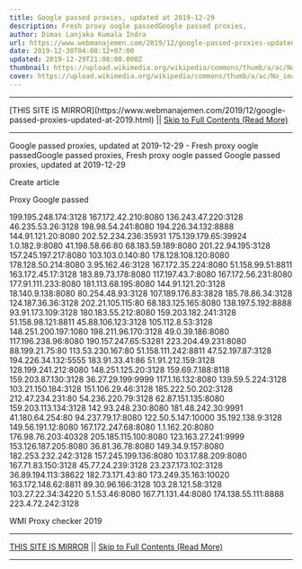```yaml
---
title: Google passed proxies, updated at 2019-12-29
description: Fresh proxy oogle passedGoogle passed proxies,
author: Dimas Lanjaka Kumala Indra
url: https://www.webmanajemen.com/2019/12/google-passed-proxies-updated-at-2019.html
date: 2019-12-30T04:08:12+07:00
updated: 2019-12-29T21:08:00.000Z
thumbnail: https://upload.wikimedia.org/wikipedia/commons/thumb/a/ac/No_image_available.svg/2048px-No_image_available.svg.png
cover: https://upload.wikimedia.org/wikipedia/commons/thumb/a/ac/No_image_available.svg/2048px-No_image_available.svg.png
---
```


<hr/> [THIS SITE IS MIRROR](https://www.webmanajemen.com/2019/12/google-passed-proxies-updated-at-2019.html) || <a href="https://www.webmanajemen.com/2019/12/google-passed-proxies-updated-at-2019.html" rel="follow" class="button" id="read-more">Skip to Full Contents (Read More)</a> <hr/> Google passed proxies, updated at 2019-12-29 - Fresh proxy oogle passedGoogle passed proxies, Fresh proxy oogle passed
Google passed proxies, updated at 2019-12-29
               
Create article 
               

                 
                   
Proxy
                     Google passed
                   
199.195.248.174:3128
167.172.42.210:8080
136.243.47.220:3128
46.235.53.26:3128
198.98.54.241:8080
194.226.34.132:8888
144.91.121.20:8080
202.52.234.236:35931
175.139.179.65:39924
1.0.182.9:8080
41.198.58.66:80
68.183.59.189:8080
201.22.94.195:3128
157.245.197.217:8080
103.103.0.140:80
178.128.108.120:8080
178.128.50.214:8080
3.95.162.46:3128
167.172.35.224:8080
51.158.99.51:8811
163.172.45.17:3128
183.89.73.178:8080
117.197.43.7:8080
167.172.56.231:8080
177.91.111.233:8080
181.113.68.195:8080
144.91.121.20:3128
18.140.9.138:8080
80.254.48.93:3128
107.189.176.83:3828
185.78.86.34:3128
124.187.36.36:3128
202.21.105.115:80
68.183.125.165:8080
138.197.5.192:8888
93.91.173.109:3128
180.183.55.212:8080
159.203.182.241:3128
51.158.98.121:8811
45.88.106.123:3128
105.112.8.53:3128
148.251.200.197:1080
198.211.96.170:3128
49.0.39.186:8080
117.196.238.96:8080
190.157.247.65:53281
223.204.49.231:8080
88.199.21.75:80
113.53.230.167:80
51.158.111.242:8811
47.52.197.87:3128
194.226.34.132:5555
183.91.33.41:86
51.91.212.159:3128
128.199.241.212:8080
148.251.125.20:3128
159.69.7.188:8118
159.203.87.130:3128
36.27.29.199:9999
117.1.16.132:8080
139.59.5.224:3128
103.21.150.184:3128
151.106.29.46:3128
185.222.50.202:3128
212.47.234.231:80
54.236.220.79:3128
62.87.151.135:8080
159.203.113.134:3128
142.93.248.230:8080
181.48.242.30:9991
41.180.64.254:80
94.237.79.17:8080
122.50.5.147:10000
35.192.138.9:3128
149.56.191.12:8080
167.172.247.68:8080
1.1.162.20:8080
176.98.76.203:40328
205.185.115.100:8080
123.163.27.241:9999
153.126.187.205:8080
36.81.36.78:8080
149.34.9.157:8080
182.253.232.242:3128
157.245.199.136:8080
103.17.88.209:8080
167.71.83.150:3128
45.77.24.239:3128
23.237.173.102:3128
36.89.194.113:38622
182.73.171.43:80
173.249.35.163:10020
163.172.148.62:8811
89.30.96.166:3128
103.28.121.58:3128
103.27.22.34:34220
5.1.53.46:8080
167.71.131.44:8080
174.138.55.111:8888
223.4.72.242:3128

               

           
WMI Proxy checker 2019 <hr/> [THIS SITE IS MIRROR](https://www.webmanajemen.com/2019/12/google-passed-proxies-updated-at-2019.html) || <a href="https://www.webmanajemen.com/2019/12/google-passed-proxies-updated-at-2019.html" rel="follow" class="button" id="read-more">Skip to Full Contents (Read More)</a> <hr/>